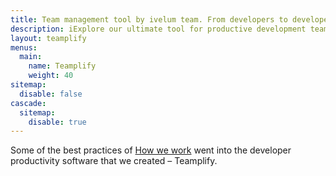 ```yaml
---
title: Team management tool by ivelum team. From developers to developers
description: iExplore our ultimate tool for productive development teams. Team Analytics, Daily Standups, and more - free for teams up to 5 users. 
layout: teamplify
menus:
  main:
    name: Teamplify
    weight: 40
sitemap:
  disable: false
cascade:
  sitemap:
    disable: true
---
```


Some of the best practices of [How we work](/how-we-work/) went into the
developer productivity software that we created – Teamplify.
